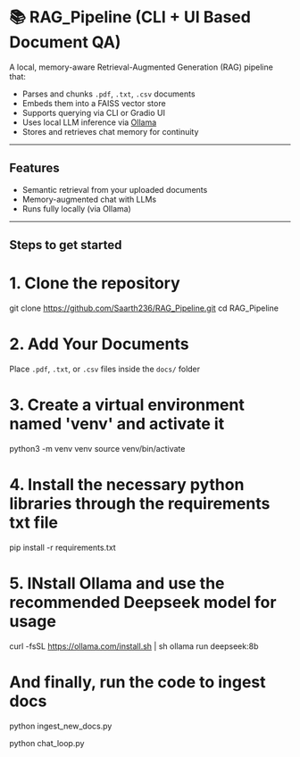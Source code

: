 # 📚 RAG_Pipeline (CLI + UI Based Document QA)

A local, memory-aware Retrieval-Augmented Generation (RAG) pipeline that:
- Parses and chunks `.pdf`, `.txt`, `.csv` documents
- Embeds them into a FAISS vector store
- Supports querying via CLI or Gradio UI
- Uses local LLM inference via [Ollama](https://ollama.com)
- Stores and retrieves chat memory for continuity

---

## Features

- Semantic retrieval from your uploaded documents
- Memory-augmented chat with LLMs
- Runs fully locally (via Ollama)

---

## Steps to get started

# 1. Clone the repository

git clone https://github.com/Saarth236/RAG_Pipeline.git
cd RAG_Pipeline

# 2. Add Your Documents

Place `.pdf`, `.txt`, or `.csv` files inside the `docs/` folder

# 3. Create a virtual environment named 'venv' and activate it
python3 -m venv venv
source venv/bin/activate

# 4. Install the necessary python libraries through the requirements txt file
pip install -r requirements.txt

# 5. INstall Ollama and use the recommended Deepseek model for usage
curl -fsSL https://ollama.com/install.sh | sh
ollama run deepseek:8b
 
# And finally, run the code to ingest docs 
python ingest_new_docs.py

python chat_loop.py


